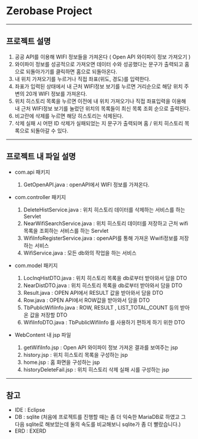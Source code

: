 # Zerobase Project 
-----
## 프로젝트 설명
1. 공공 API를 이용해 WIFI 정보들을 가져온다 ( Open API 와이파이 정보 가져오기 )
2. 와이파이 정보를 성공적으로 가져오면 데이터 수와 성공했다는 문구가 출력되고 홈으로 되돌아가기를 클릭하면 홈으로 되돌아온다.
3. 내 위치 가져오기를 누르거나 직접 좌표(위도, 경도)를 입력한다.
4. 좌표가 입력된 상태에서 내 근처 WIFI정보 보기를 누르면 거리순으로 해당 위치 주변의 20개 WIFI 정보를 가져온다.
5. 위치 히스토리 목록을 누르면 이전에 내 위치 가져오기나 직접 좌표입력을 이용해 내 근처 WIFI정보 보기를 눌렀던 위치의 목록들이 최신 목록 조회 순으로 출력된다.
6. 비고란에 삭제를 누르면 해당 히스토리는 삭제된다.
7. 삭제 실패 시 어떤 ID 삭제가 실패되었는 지 문구가 출력되며 홈 / 위치 히스토리 목록으로 되돌아갈 수 있다.
-----
## 프로젝트 내 파일 설명
- com.api 패키지
   1) GetOpenAPI.java : openAPI에서 WIFI 정보를 가져온다.

- com.controller 패키지
   1) DeleteHistService.java : 위치 히스토리 데이터를 삭제하는 서비스를 하는 Servlet
   2) NearWifiSearchService.java : 위치 히스토리 데이터를 저장하고 근처 wifi목록을 조회하는 서비스를 하는 Servlet
   3) WifiInfoRegisterService.java : openAPI를 통해 가져온 Wwifi정보를 저장하는 서비스
   4) WifiService.java : 모든 db와의 작업을 하는 서비스

- com.model 패키지
   1) LocInqHistDTO.java : 위치 히스토리 목록을 db로부터 받아와서 담을 DTO
   2) NearDistDTO.java : 위치 히스토리 목록을 db로부터 받아와서 담을 DTO
   3) Result.java : OPEN API에서 RESULT 값을 받아와서 담을 DTO
   4) Row.java : OPEN API에서 ROW값을 받아와서 담을 DTO
   5) TbPublicWifiInfo.java : ROW, RESULT , LIST_TOTAL_COUNT 등의 받아온 값을 저장할 DTO
   6) WifiInfoDTO.java : TbPublicWifiInfo 를 사용하기 편하게 하기 위한 DTO
  
- WebContent 내 jsp 파일
   1) getWifiInfo.jsp :  Open API 와이파이 정보 가져온 결과를 보여주는 jsp
   2) history.jsp : 위치 히스토리 목록을 구성하는 jsp
   3) home.jsp : 홈 화면을 구성하는 jsp
   4) historyDeleteFail.jsp : 위치 히스토리 삭제 실패 시를 구성하는 jsp

-----
## 참고
- IDE : Eclipse
- DB : sqlite
  (처음에 프로젝트를 진행할 때는 좀 더 익숙한 MariaDB로 하였고 그 다음 sqlite로 해보았는데 둘의 속도를 비교해보니 sqlite가 좀 더 빨랐습니다.)
- ERD : EXERD 




